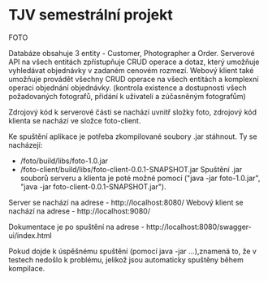 # TJV semestrální projekt
FOTO 

Databáze obsahuje 3 entity - Customer, Photographer a Order.
Serverové API na všech entitách zpřístupňuje CRUD operace a dotaz, který umožňuje vyhledávat objednávky v zadaném cenovém rozmezí. 
Webový klient také umožňuje provádět všechny CRUD operace na všech entitách a komplexní operaci objednání objednávky. (kontrola existence a dostupnosti všech požadovaných fotografů, přidání k uživateli a zúčasněným fotografům)

Zdrojový kód k serverové části se nachází uvnitř složky foto, zdrojový kód klienta se nachází ve složce foto-client.

Ke spuštění aplikace je potřeba zkompilované soubory .jar stáhnout. Ty se nacházejí:
- /foto/build/libs/foto-1.0.jar
- /foto-client/build/libs/foto-client-0.0.1-SNAPSHOT.jar
Spuštění .jar souborů serveru a klienta je poté možné pomocí ("java -jar foto-1.0.jar", "java -jar foto-client-0.0.1-SNAPSHOT.jar").

Server se nachází na adrese - http://localhost:8080/
Webový klient se nachází na adrese - http://localhost:9080/

Dokumentace je po spuštění na adrese - http://localhost:8080/swagger-ui/index.html

Pokud dojde k úspěšnému spuštění (pomocí java -jar ...),znamená to, že v testech nedošlo k problému, jelikož jsou automaticky spuštěny během kompilace.
